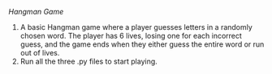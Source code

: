 *Hangman Game*
1. A basic Hangman game where a player guesses letters in a randomly chosen word. The player has 6 lives, losing one for each incorrect guess, and the game ends when they either guess the entire word or run out of lives.
2. Run all the three .py files to start playing.
